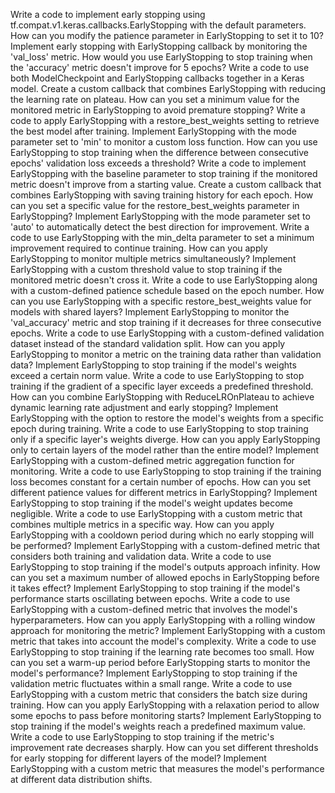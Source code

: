 Write a code to implement early stopping using tf.compat.v1.keras.callbacks.EarlyStopping with the default parameters.
How can you modify the patience parameter in EarlyStopping to set it to 10?
Implement early stopping with EarlyStopping callback by monitoring the 'val_loss' metric.
How would you use EarlyStopping to stop training when the 'accuracy' metric doesn't improve for 5 epochs?
Write a code to use both ModelCheckpoint and EarlyStopping callbacks together in a Keras model.
Create a custom callback that combines EarlyStopping with reducing the learning rate on plateau.
How can you set a minimum value for the monitored metric in EarlyStopping to avoid premature stopping?
Write a code to apply EarlyStopping with a restore_best_weights setting to retrieve the best model after training.
Implement EarlyStopping with the mode parameter set to 'min' to monitor a custom loss function.
How can you use EarlyStopping to stop training when the difference between consecutive epochs' validation loss exceeds a threshold?
Write a code to implement EarlyStopping with the baseline parameter to stop training if the monitored metric doesn't improve from a starting value.
Create a custom callback that combines EarlyStopping with saving training history for each epoch.
How can you set a specific value for the restore_best_weights parameter in EarlyStopping?
Implement EarlyStopping with the mode parameter set to 'auto' to automatically detect the best direction for improvement.
Write a code to use EarlyStopping with the min_delta parameter to set a minimum improvement required to continue training.
How can you apply EarlyStopping to monitor multiple metrics simultaneously?
Implement EarlyStopping with a custom threshold value to stop training if the monitored metric doesn't cross it.
Write a code to use EarlyStopping along with a custom-defined patience schedule based on the epoch number.
How can you use EarlyStopping with a specific restore_best_weights value for models with shared layers?
Implement EarlyStopping to monitor the 'val_accuracy' metric and stop training if it decreases for three consecutive epochs.
Write a code to use EarlyStopping with a custom-defined validation dataset instead of the standard validation split.
How can you apply EarlyStopping to monitor a metric on the training data rather than validation data?
Implement EarlyStopping to stop training if the model's weights exceed a certain norm value.
Write a code to use EarlyStopping to stop training if the gradient of a specific layer exceeds a predefined threshold.
How can you combine EarlyStopping with ReduceLROnPlateau to achieve dynamic learning rate adjustment and early stopping?
Implement EarlyStopping with the option to restore the model's weights from a specific epoch during training.
Write a code to use EarlyStopping to stop training only if a specific layer's weights diverge.
How can you apply EarlyStopping only to certain layers of the model rather than the entire model?
Implement EarlyStopping with a custom-defined metric aggregation function for monitoring.
Write a code to use EarlyStopping to stop training if the training loss becomes constant for a certain number of epochs.
How can you set different patience values for different metrics in EarlyStopping?
Implement EarlyStopping to stop training if the model's weight updates become negligible.
Write a code to use EarlyStopping with a custom metric that combines multiple metrics in a specific way.
How can you apply EarlyStopping with a cooldown period during which no early stopping will be performed?
Implement EarlyStopping with a custom-defined metric that considers both training and validation data.
Write a code to use EarlyStopping to stop training if the model's outputs approach infinity.
How can you set a maximum number of allowed epochs in EarlyStopping before it takes effect?
Implement EarlyStopping to stop training if the model's performance starts oscillating between epochs.
Write a code to use EarlyStopping with a custom-defined metric that involves the model's hyperparameters.
How can you apply EarlyStopping with a rolling window approach for monitoring the metric?
Implement EarlyStopping with a custom metric that takes into account the model's complexity.
Write a code to use EarlyStopping to stop training if the learning rate becomes too small.
How can you set a warm-up period before EarlyStopping starts to monitor the model's performance?
Implement EarlyStopping to stop training if the validation metric fluctuates within a small range.
Write a code to use EarlyStopping with a custom metric that considers the batch size during training.
How can you apply EarlyStopping with a relaxation period to allow some epochs to pass before monitoring starts?
Implement EarlyStopping to stop training if the model's weights reach a predefined maximum value.
Write a code to use EarlyStopping to stop training if the metric's improvement rate decreases sharply.
How can you set different thresholds for early stopping for different layers of the model?
Implement EarlyStopping with a custom metric that measures the model's performance at different data distribution shifts.